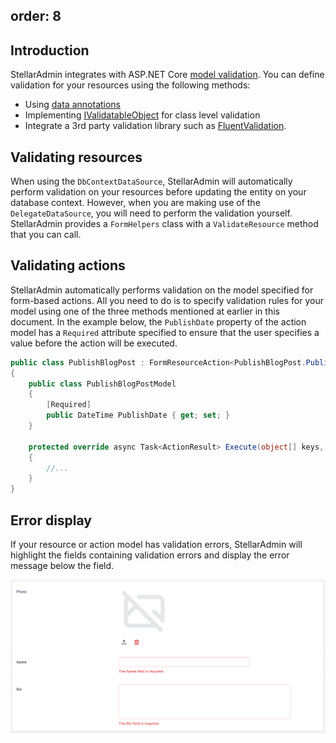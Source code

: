 order: 8
---

## Introduction

StellarAdmin integrates with ASP.NET Core [model validation](https://docs.microsoft.com/en-us/aspnet/core/mvc/models/validation). You can define validation for your resources using the following methods:

* Using [data annotations](https://docs.microsoft.com/en-us/aspnet/core/mvc/models/validation#validation-attributes)
* Implementing [IValidatableObject](https://docs.microsoft.com/en-us/aspnet/core/mvc/models/validation#ivalidatableobject) for class level validation
* Integrate a 3rd party validation library such as [FluentValidation](https://docs.fluentvalidation.net/en/latest/aspnet.html).

## Validating resources

When using the `DbContextDataSource`, StellarAdmin will automatically perform validation on your resources before updating the entity on your database context. However, when you are making use of the `DelegateDataSource`, you will need to perform the validation yourself. StellarAdmin provides a `FormHelpers` class with a `ValidateResource` method that you can call.

## Validating actions

StellarAdmin automatically performs validation on the model specified for form-based actions. All you need to do is to specify validation rules for your model using one of the three methods mentioned at earlier in this document. In the example below, the `PublishDate` property of the action model has a `Required` attribute specified to ensure that the user specifies a value before the action will be executed.

```cs
public class PublishBlogPost : FormResourceAction<PublishBlogPost.PublishBlogPostModel>
{
    public class PublishBlogPostModel
    {
        [Required]
        public DateTime PublishDate { get; set; }
    }

    protected override async Task<ActionResult> Execute(object[] keys, PublishBlogPostModel model, FormActionRequestContext context)
    {
        //...
    }
}
```

## Error display

If your resource or action model has validation errors, StellarAdmin will highlight the fields containing validation errors and display the error message below the field.

![Validation errors displayed in the StellarAdmin UI](validation.png)